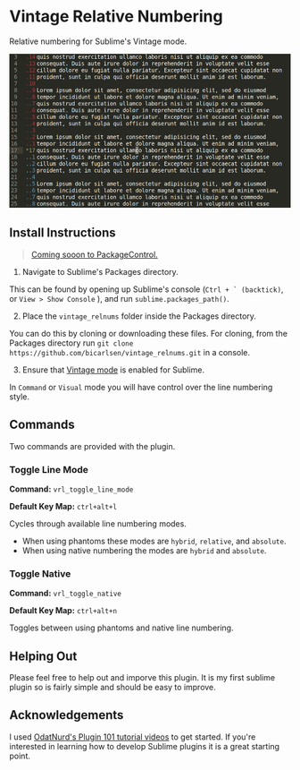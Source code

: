 # Vintage Relative Numbering
Relative numbering for Sublime's Vintage mode.

![Example](example.png)

## Install Instructions
>  [Coming sooon to PackageControl.](https://github.com/wbond/package_control_channel/pull/8299)

1. Navigate to Sublime's Packages directory. 

 This can be found by opening up Sublime's console (``Ctrl + ` (backtick)``, or `View > Show Console` ), and run `sublime.packages_path()`.

2. Place the `vintage_relnums` folder inside the Packages directory. 

 You can do this by cloning or downloading these files.
For cloning, from the Packages directory run `git clone https://github.com/bicarlsen/vintage_relnums.git` in a console.

3. Ensure that [Vintage mode](https://www.sublimetext.com/docs/3/vintage.html) is enabled for Sublime.

In `Command` or `Visual` mode you will have control over the line numbering style.

## Commands

Two commands are provided with the plugin.

### Toggle Line Mode
**Command:** `vrl_toggle_line_mode`

**Default Key Map:** `ctrl+alt+l`

Cycles through available line numbering modes.
 + When using phantoms these modes are `hybrid`, `relative`, and `absolute`.
 + When using native numbering the modes are `hybrid` and `absolute`.

### Toggle Native
**Command:** `vrl_toggle_native`

**Default Key Map:** `ctrl+alt+n`

Toggles between using phantoms and native line numbering.


## Helping Out

Please feel free to help out and imporve this plugin. It is my first sublime plugin so is fairly simple and should be easy to improve.

## Acknowledgements

I used [OdatNurd's Plugin 101 tutorial videos](https://youtube.com/playlist?list=PLGfKZJVuHW91zln4ADyZA3sxGEmq32Wse) to get started. If you're interested in learning how to develop Sublime plugins it is a great starting point.